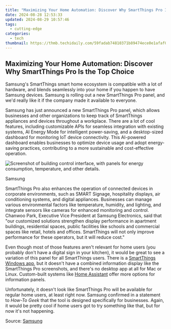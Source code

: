 ```yaml
---
title: "Maximizing Your Home Automation: Discover Why SmartThings Pro Is the Top Choice"
date: 2024-08-28 12:53:33
updated: 2024-08-29 10:57:46
tags:
  - cutting-edge
categories:
  - tech
thumbnail: https://thmb.techidaily.com/59fadab74810371b89474ece0e1afaf00b25fe1d9d17efc006ec62a9fbd8fe50.jpg
---
```


## Maximizing Your Home Automation: Discover Why SmartThings Pro Is the Top Choice

Samsung's SmartThings smart home ecosystem is compatible with a lot of hardware, and blends seamlessly into your home if you happen to have Samsung devices. Samsung is rolling out a new SmartThings Pro panel, and we'd really like it if the company made it available to everyone.

 Samsung has just announced a new SmartThings Pro panel, which allows businesses and other organizations to keep track of SmartThings appliances and devices throughout a workplace. There are a lot of cool features, including customizable APIs for seamless integration with existing systems, AI Energy Mode for intelligent power-saving, and a desktop-sized dashboard for monitoring IoT device connectivity. This AI-powered dashboard enables businesses to optimize device usage and adopt energy-saving practices, contributing to a more sustainable and cost-effective operation.

![Screenshot of building control interface, with panels for energy consumption, temperature, and other details.](https://static1.howtogeekimages.com/wordpress/wp-content/uploads/2024/06/smartthings-pro-infocomm-2024_main2.jpg) 

Samsung 

 SmartThings Pro also enhances the operation of connected devices in corporate environments, such as SMART Signage, hospitality displays, air conditioning systems, and digital appliances. Businesses can manage various environmental factors like temperature, humidity, and lighting, and integrate sensors like cameras for enhanced monitoring and control. Chanwoo Park, Executive Vice President at Samsung Electronics, said that "our customized solutions strengthen display performance in apartment buildings, residential spaces, public facilities like schools and commercial spaces like retail, hotels and offices. SmartThings will not only improve performance for these operators, but it will reduce cost."

 Even though most of those features aren't relevant for home users (you probably don't have a digital sign in your kitchen), it would be great to see a variation of this panel for all SmartThings users. There is a [SmartThings Windows app](https://apps.microsoft.com/detail/9n3zbh5v7hx6?hl=en-us&gl=US), but it doesn't have a combined information display like the SmartThings Pro screenshots, and there's no desktop app at all for Mac or Linux. Custom-built systems like [Home Assistant](https://screen-recording.techidaily.com/updated-top-5-valheim-seed-recommendations-for-bountiful-crops-for-2024/) offer more options for information panels.

 Unfortunately, it doesn't look like SmartThings Pro will be available for regular home users, at least right now. Samsung confirmed in a statement to _How-To Geek_ that the tool is designed specifically for businesses. Again, it would be pretty cool if home users got to try something like that, but for now it's not happening.

 Source: [Samsung](https://shop-links.co/link/?exclusive=1&publisher_slug=itechdaily19598&url=https%3A%2F%2Fnews.samsung.com%2Fglobal%2Fsamsung-electronics-showcases-smartthings-pro-and-next-gen-display-technologies-at-infocomm-2024%3Futm%255Fsource%3Drss%26utm%255Fmedium%3Ddirect)

<ins class="adsbygoogle"
     style="display:block"
     data-ad-format="autorelaxed"
     data-ad-client="ca-pub-7571918770474297"
     data-ad-slot="1223367746"></ins>



<ins class="adsbygoogle"
     style="display:block"
     data-ad-client="ca-pub-7571918770474297"
     data-ad-slot="8358498916"
     data-ad-format="auto"
     data-full-width-responsive="true"></ins>
